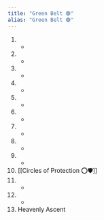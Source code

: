 ```yaml
---
title: "Green Belt 🟢"
alias: "Green Belt 🟢"
---
```


1. -
2. -
3. -
4. -
5. -
6. -
7. -
8. -
9. -
10. [[Circles of Protection ⭕🛡️]]
11. -
12. -
13. Heavenly Ascent

